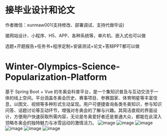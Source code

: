 # 接毕业设计和论文
作者微信：xunmaw001(支持修改、部署调试、支持代做毕设)

接网站设计、小程序、H5、APP、各种系统等，单片机、嵌入式也可以做

选题+开题报告+任务书+程序定制+安装测试+论文+答辩PPT都可以做
# Winter-Olympics-Science-Popularization-Platform
基于 Spring Boot + Vue 的冬奥会科普平台，是一个集知识普及与互动交流于一体的线上空间。平台涵盖冬奥会历史、赛事项目、参赛国家、体育明星等丰富信息，以图文、视频等多种形式生动呈现。用户可便捷查询各类冬奥知识，参与知识问答、话题讨论等互动环节，增强对冬奥会的了解与兴趣。其简洁直观的界面设计，方便用户快速获取所需内容，无论是冬奥爱好者还是普通大众，都能在此深入领略冬奥会的独特魅力与冰雪运动的激情活力。 
![image](https://github.com/user-attachments/assets/b4a3598f-3d43-41fd-856f-b067e4d5516d)
![image](https://github.com/user-attachments/assets/97207930-4cd9-4afe-9082-9383d0156445)
![image](https://github.com/user-attachments/assets/501f44ff-e251-4cab-bf09-982d7c7c3181)
![image](https://github.com/user-attachments/assets/ff762862-7c2b-4b89-b29e-0065b6059905)
![image](https://github.com/user-attachments/assets/f8bcf1b8-c93e-4a6a-8207-d33ada6f2f02)
![image](https://github.com/user-attachments/assets/3c0ba10c-d00d-4ee9-80e4-df169ed86990)
